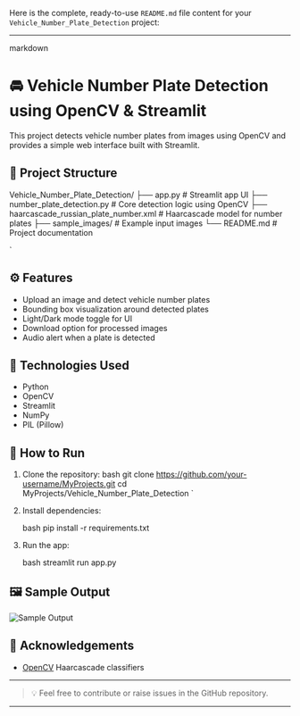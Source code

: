 Here is the complete, ready-to-use `README.md` file content for your `Vehicle_Number_Plate_Detection` project:

---

markdown
# 🚘 Vehicle Number Plate Detection using OpenCV & Streamlit

This project detects vehicle number plates from images using OpenCV and provides a simple web interface built with Streamlit.

## 📂 Project Structure



Vehicle\_Number\_Plate\_Detection/
├── app.py                        # Streamlit app UI
├── number\_plate\_detection.py     # Core detection logic using OpenCV
├── haarcascade\_russian\_plate\_number.xml  # Haarcascade model for number plates
├── sample\_images/                # Example input images
└── README.md                     # Project documentation

`

## ⚙️ Features

- Upload an image and detect vehicle number plates
- Bounding box visualization around detected plates
- Light/Dark mode toggle for UI
- Download option for processed images
- Audio alert when a plate is detected

## 🧰 Technologies Used

- Python
- OpenCV
- Streamlit
- NumPy
- PIL (Pillow)

## 🚀 How to Run

1. Clone the repository:
   bash
   git clone https://github.com/your-username/MyProjects.git
   cd MyProjects/Vehicle_Number_Plate_Detection
`

2. Install dependencies:

   bash
   pip install -r requirements.txt
   

3. Run the app:

   bash
   streamlit run app.py
   

## 🖼️ Sample Output

![Sample Output](./sample_images/sample_output.jpg)

## 🙏 Acknowledgements

* [OpenCV](https://opencv.org/) Haarcascade classifiers

---

> 💡 Feel free to contribute or raise issues in the GitHub repository.



---




